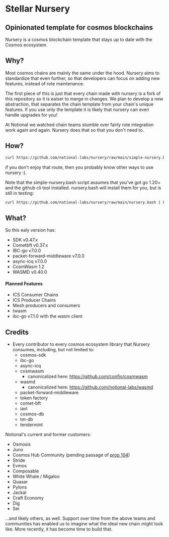 # Stellar Nursery

## Opinionated template for cosmos blockchains

Nursery is a cosmos blockchain template that stays up to date with the Cosmos ecosystem.  

## Why?

Most cosmos chains are mainly the same under the hood.  Nursery aims to standardize that even further, so that developers can focus on adding new features, instead of rote maintenance.

The first piece of this is just that every chain made with nursery is a fork of this repository so it is eaiser to merge in changes.  We plan to develop a new abstraction, that separates the chain template from your chain's unique features.  If you use only the template it is likely that nursery can even handle upgrades for you!

At Notional we watched chain teams stumble over fairly rote integration work again and again.  Nursery does that so that you don't need to.  


## How?

```bash
curl https://github.com/notional-labs/nursery/raw/main/simple-nursery.bash | bash
```

if you don't enjoy that route, then you probably know other ways to use nursery :).

Note that the simple-nursery.bash script assumes that you've got go 1.20+ and the github cli tool installed.  nursery.bash will install them for you, but is still in testing:


```bash
curl https://github.com/notional-labs/nursery/raw/main/nursery.bash | bash
```



## What?

So this ealy version has:

* SDK v0.47.x
* Cometbft v0.37.x
* IBC-go v7.0.0
* packet-forward-middleware v7.0.0
* async-icq v7.0.0
* CosmWasm 1.2
* WASMD v0.40.0


#### Planned Features
* ICS Consumer Chains
* ICS Producer Chains
* Mesh producers and consumers
* twasm
* ibc-go v7.1.0 with the wasm client

## Credits

* Every contributor to every cosmos ecosystem library that Nursery consumes, including, but not limited to:
  * cosmos-sdk
  * ibc-go
  * async-icq
  * cosmwasm
    * canonicalized here: <https://github.com/confio/cosmwasm>
  * wasmd
    * canonicalized here: <https://github.com/notional-labs/wasmd>
  * packet-forward-middleware
  * token factory
  * comet-bft
  * iavl
  * cosmos-db
  * tm-db
  * tendermint

Notional's current and former customers:

* Osmosis
* Juno
* Cosmos Hub Community (pending passage of [prop 104](https://www.mintscan.io/cosmos/proposals/104))
* Stride
* Evmos
* Composable
* White Whale / Migaloo
* Quasar
* Pylons
* Jackal
* Craft Economy
* Dig
* Sei

 ...and likely others, as well.  Support over time from the above teams and communities has enabled us to imagine what the ideal new chain might look like.  More recently, it has become time to build that.
  
